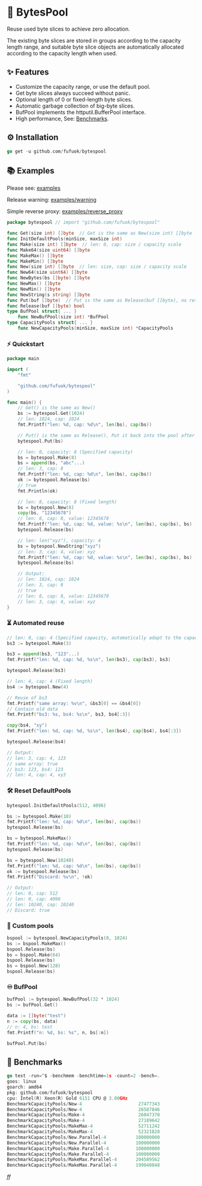# 💫 BytesPool

Reuse used byte slices to achieve zero allocation.

The existing byte slices are stored in groups according to the capacity length range, and suitable byte slice objects are automatically allocated according to the capacity length when used.

## ✨ Features

- Customize the capacity range, or use the default pool.
- Get byte slices always succeed without panic.
- Optional length of 0 or fixed-length byte slices.
- Automatic garbage collection of big-byte slices.
- BufPool implements the httputil.BufferPool interface.
- High performance, See: [Benchmarks](#-benchmarks).

## ⚙️ Installation

```go
go get -u github.com/fufuok/bytespool
```

## 📚 Examples

Please see: [examples](examples)

Release warning: [examples/warning](examples/warning)

Simple reverse proxy: [examples/reverse_proxy](examples/reverse_proxy)

```go
package bytespool // import "github.com/fufuok/bytespool"

func Get(size int) []byte  // Get is the same as New(size int) []byte
func InitDefaultPools(minSize, maxSize int)
func Make(size int) []byte  // len: 0, cap: size / capacity scale
func Make64(size uint64) []byte
func MakeMax() []byte
func MakeMin() []byte
func New(size int) []byte  // len: size, cap: size / capacity scale
func New64(size uint64) []byte
func NewBytes(bs []byte) []byte
func NewMax() []byte
func NewMin() []byte
func NewString(s string) []byte
func Put(buf []byte)  // Put is the same as Release(buf []byte), no return value
func Release(buf []byte) bool
type BufPool struct{ ... }
    func NewBufPool(size int) *BufPool
type CapacityPools struct{ ... }
    func NewCapacityPools(minSize, maxSize int) *CapacityPools
```

### ⚡️ Quickstart

```go
package main

import (
	"fmt"

	"github.com/fufuok/bytespool"
)

func main() {
	// Get() is the same as New()
	bs := bytespool.Get(1024)
	// len: 1024, cap: 1024
	fmt.Printf("len: %d, cap: %d\n", len(bs), cap(bs))

	// Put() is the same as Release(), Put it back into the pool after use
	bytespool.Put(bs)

	// len: 0, capacity: 8 (Specified capacity)
	bs = bytespool.Make(8)
	bs = append(bs, "abc"...)
	// len: 3, cap: 8
	fmt.Printf("len: %d, cap: %d\n", len(bs), cap(bs))
	ok := bytespool.Release(bs)
	// true
	fmt.Println(ok)

	// len: 8, capacity: 8 (Fixed length)
	bs = bytespool.New(8)
	copy(bs, "12345678")
	// len: 8, cap: 8, value: 12345678
	fmt.Printf("len: %d, cap: %d, value: %s\n", len(bs), cap(bs), bs)
	bytespool.Release(bs)

	// len: len("xyz"), capacity: 4
	bs = bytespool.NewString("xyz")
	// len: 3, cap: 4, value: xyz
	fmt.Printf("len: %d, cap: %d, value: %s\n", len(bs), cap(bs), bs)
	bytespool.Release(bs)

	// Output:
	// len: 1024, cap: 1024
	// len: 3, cap: 8
	// true
	// len: 8, cap: 8, value: 12345678
	// len: 3, cap: 4, value: xyz
}
```

### ⏳ Automated reuse

```go
// len: 0, cap: 4 (Specified capacity, automatically adapt to the capacity scale)
bs3 := bytespool.Make(3)

bs3 = append(bs3, "123"...)
fmt.Printf("len: %d, cap: %d, %s\n", len(bs3), cap(bs3), bs3)

bytespool.Release(bs3)

// len: 4, cap: 4 (Fixed length)
bs4 := bytespool.New(4)

// Reuse of bs3
fmt.Printf("same array: %v\n", &bs3[0] == &bs4[0])
// Contain old data
fmt.Printf("bs3: %s, bs4: %s\n", bs3, bs4[:3])

copy(bs4, "xy")
fmt.Printf("len: %d, cap: %d, %s\n", len(bs4), cap(bs4), bs4[:3])

bytespool.Release(bs4)

// Output:
// len: 3, cap: 4, 123
// same array: true
// bs3: 123, bs4: 123
// len: 4, cap: 4, xy3
```

### 🛠 Reset DefaultPools

```go
bytespool.InitDefaultPools(512, 4096)

bs := bytespool.Make(10)
fmt.Printf("len: %d, cap: %d\n", len(bs), cap(bs))
bytespool.Release(bs)

bs = bytespool.MakeMax()
fmt.Printf("len: %d, cap: %d\n", len(bs), cap(bs))
bytespool.Release(bs)

bs = bytespool.New(10240)
fmt.Printf("len: %d, cap: %d\n", len(bs), cap(bs))
ok := bytespool.Release(bs)
fmt.Printf("Discard: %v\n", !ok)

// Output:
// len: 0, cap: 512
// len: 0, cap: 4096
// len: 10240, cap: 10240
// Discard: true
```

### 🎨 Custom pools

```go
bspool := bytespool.NewCapacityPools(8, 1024)
bs := bspool.MakeMax()
bspool.Release(bs)
bs = bspool.Make(64)
bspool.Release(bs)
bs = bspool.New(128)
bspool.Release(bs)
```

### ♾ BufPool

```go
bufPool := bytespool.NewBufPool(32 * 1024)
bs := bufPool.Get()

data := []byte("test")
n := copy(bs, data)
// n: 4, bs: test
fmt.Printf("n: %d, bs: %s", n, bs[:n])

bufPool.Put(bs)
```

## 🤖 Benchmarks

```go
go test -run=^$ -benchmem -benchtime=1s -count=2 -bench=.
goos: linux
goarch: amd64
pkg: github.com/fufuok/bytespool
cpu: Intel(R) Xeon(R) Gold 6151 CPU @ 3.00GHz
BenchmarkCapacityPools/New-4                     27477343                44.06 ns/op            0 B/op          0 allocs/op
BenchmarkCapacityPools/New-4                     26587846                43.59 ns/op            0 B/op          0 allocs/op
BenchmarkCapacityPools/Make-4                    26847370                44.09 ns/op            0 B/op          0 allocs/op
BenchmarkCapacityPools/Make-4                    27189642                43.44 ns/op            0 B/op          0 allocs/op
BenchmarkCapacityPools/MakeMax-4                 52711242                22.77 ns/op            0 B/op          0 allocs/op
BenchmarkCapacityPools/MakeMax-4                 52321828                24.49 ns/op            0 B/op          0 allocs/op
BenchmarkCapacityPools/New.Parallel-4           100000000                10.55 ns/op            0 B/op          0 allocs/op
BenchmarkCapacityPools/New.Parallel-4           100000000                10.52 ns/op            0 B/op          0 allocs/op
BenchmarkCapacityPools/Make.Parallel-4          100000000                10.48 ns/op            0 B/op          0 allocs/op
BenchmarkCapacityPools/Make.Parallel-4          100000000                10.57 ns/op            0 B/op          0 allocs/op
BenchmarkCapacityPools/MakeMax.Parallel-4       204589562                5.929 ns/op            0 B/op          0 allocs/op
BenchmarkCapacityPools/MakeMax.Parallel-4       199840848                5.931 ns/op            0 B/op          0 allocs/op
```







*ff*